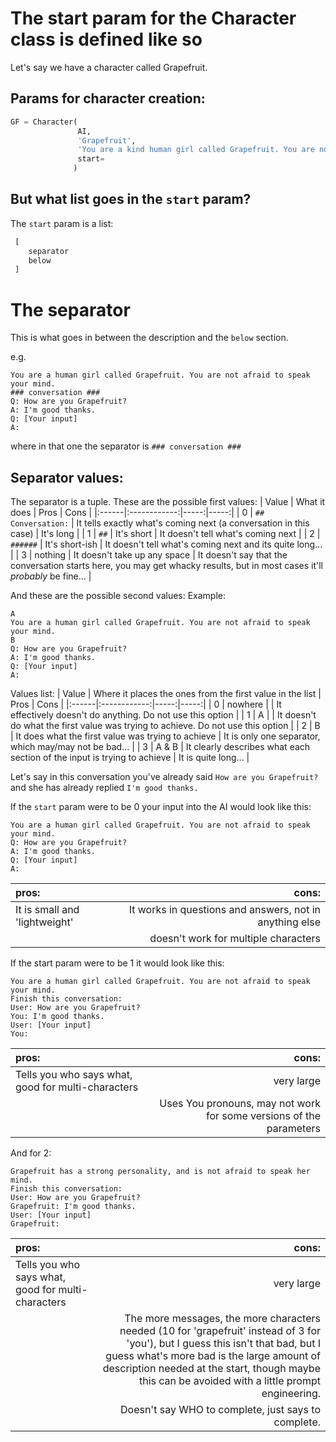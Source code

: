 # The start param for the Character class is defined like so

Let's say we have a character called Grapefruit.

## Params for character creation:

```python
GF = Character(
               AI, 
               'Grapefruit', 
               'You are a kind human girl called Grapefruit. You are not afraid to speak your mind.'
               start=
              )
```
## But what list goes in the `start` param?

The `start` param is a list: 
```py
 [
    separator
    below
 ]
```

# The separator
This is what goes in between the description and the `below` section.

e.g.
```
You are a human girl called Grapefruit. You are not afraid to speak your mind.
### conversation ###
Q: How are you Grapefruit?
A: I'm good thanks.
Q: [Your input]
A: 
```
where in that one the separator is `### conversation ###`

## Separator values:
The separator is a tuple. These are the possible first values:
| Value | What it does | Pros | Cons |
|:------|:------------:|-----:|-----:|
| 0 | `## Conversation:` | It tells exactly what's coming next (a conversation in this case) | It's long |
| 1 | `##` | It's short | It doesn't tell what's coming next |
| 2 | `######` | It's short-ish | It doesn't tell what's coming next and its quite long... |
| 3 | nothing | It doesn't take up any space | It doesn't say that the conversation starts here, you may get whacky results, but in most cases it'll *probably* be fine... |

And these are the possible second values:
Example:
```
A
You are a human girl called Grapefruit. You are not afraid to speak your mind.
B
Q: How are you Grapefruit?
A: I'm good thanks.
Q: [Your input]
A: 
```
Values list:
| Value | Where it places the ones from the first value in the list | Pros | Cons |
|:------|:------------:|-----:|-----:|
| 0 | nowhere |  | It effectively doesn't do anything. Do not use this option |
| 1 | A |  | It doesn't do what the first value was trying to achieve. Do not use this option |
| 2 | B | It does what the first value was trying to achieve | It is only one separator, which may/may not be bad... |
| 3 | A & B | It clearly describes what each section of the input is trying to achieve | It is quite long... |

Let's say in this conversation you've already said `How are you Grapefruit?` and she has already replied `I'm good thanks.`

If the `start` param were to be 0 your input into the AI would look like this:
```
You are a human girl called Grapefruit. You are not afraid to speak your mind.
Q: How are you Grapefruit?
A: I'm good thanks.
Q: [Your input]
A: 
```
| pros: | cons: |
|:------|------:|
|It is small and 'lightweight'|It works in questions and answers, not in anything else|
|       |doesn't work for multiple characters

If the start param were to be 1 it would look like this:
```
You are a human girl called Grapefruit. You are not afraid to speak your mind.
Finish this conversation:
User: How are you Grapefruit?
You: I'm good thanks.
User: [Your input]
You: 
```
| pros: | cons: |
|:------|------:|
|Tells you who says what, good for multi-characters|very large|
|       |Uses You pronouns, may not work for some versions of the parameters|

And for 2:
```
Grapefruit has a strong personality, and is not afraid to speak her mind.
Finish this conversation:
User: How are you Grapefruit?
Grapefruit: I'm good thanks.
User: [Your input]
Grapefruit: 
```
| pros: | cons: |
|:------|------:|
|Tells you who says what, good for multi-characters|very large|
|       |The more messages, the more characters needed (10 for 'grapefruit' instead of 3 for 'you'), but I guess this isn't that bad, but I guess what's more bad is the large amount of description needed at the start, though maybe this can be avoided with a little prompt engineering.|
|       | Doesn't say WHO to complete, just says to complete. |
